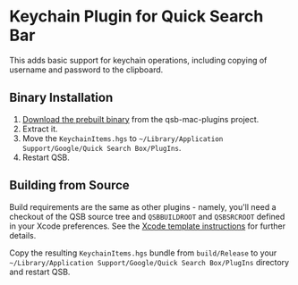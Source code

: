 Keychain Plugin for Quick Search Bar
====================================

This adds basic support for keychain operations, including copying of username and
password to the clipboard.

Binary Installation
-------------------

1. <a href="http://code.google.com/p/qsb-mac-plugins/downloads/list">Download the prebuilt binary</a> from the qsb-mac-plugins project.
2. Extract it.
3. Move the `KeychainItems.hgs` to `~/Library/Application Support/Google/Quick Search Box/PlugIns`.
4. Restart QSB.

Building from Source
--------------------

Build requirements are the same as other plugins - namely, you'll need a checkout of the QSB source tree and `QSBBUILDROOT` and `QSBSRCROOT` defined in your Xcode preferences.  See the [Xcode template instructions](http://qsb-mac.googlecode.com/svn/trunk/QuickSearchBox/QSB/SDK/Templates/QSBPlugin/README.txt) for further details.

Copy the resulting `KeychainItems.hgs` bundle from `build/Release` to your `~/Library/Application Support/Google/Quick Search Box/PlugIns` directory and restart QSB.
